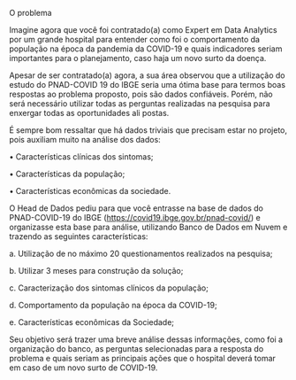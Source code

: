 O problema

Imagine agora que você foi contratado(a) como Expert em Data Analytics por um grande hospital para entender como foi o comportamento da população na época da pandemia da COVID-19 e quais indicadores seriam importantes para o planejamento, caso haja um novo surto da doença.

Apesar de ser contratado(a) agora, a sua área observou que a utilização do estudo do PNAD-COVID 19 do IBGE seria uma ótima base para termos boas respostas ao problema proposto, pois são dados confiáveis. 
Porém, não será necessário utilizar todas as perguntas realizadas na pesquisa para enxergar todas as oportunidades ali postas.

É sempre bom ressaltar que há dados triviais que precisam estar no projeto, pois auxiliam muito na análise dos dados:

• Características clínicas dos sintomas;

• Características da população;

• Características econômicas da sociedade.

O Head de Dados pediu para que você entrasse na base de dados do PNAD-COVID-19 do IBGE (https://covid19.ibge.gov.br/pnad-covid/) e organizasse esta base para análise, utilizando Banco de Dados em Nuvem e trazendo as seguintes características:

a. Utilização de no máximo 20 questionamentos realizados na pesquisa;

b. Utilizar 3 meses para construção da solução;

c. Caracterização dos sintomas clínicos da população;

d. Comportamento da população na época da COVID-19;

e. Características econômicas da Sociedade;


Seu objetivo será trazer uma breve análise dessas informações, como foi a organização do banco, as perguntas selecionadas para a resposta do problema e quais seriam as principais ações que o hospital deverá tomar em caso de um novo surto de COVID-19.

